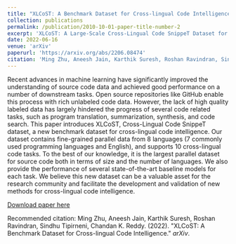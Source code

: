```yaml
---
title: "XLCoST: A Benchmark Dataset for Cross-lingual Code Intelligence"
collection: publications
permalink: /publication/2010-10-01-paper-title-number-2
excerpt: 'XLCoST: A Large-Scale Cross-Lingual Code SnippeT Dataset for Cross-Lingual Code Intelligence Tasks.'
date: 2022-06-16
venue: 'arXiv'
paperurl: 'https://arxiv.org/abs/2206.08474'
citation: 'Ming Zhu, Aneesh Jain, Karthik Suresh, Roshan Ravindran, Sindhu Tipirneni, Chandan K. Reddy. (2022). &quot;XLCoST: A Benchmark Dataset for Cross-lingual Code Intelligence.&quot; <i>arXiv</i>.'
---
```

Recent advances in machine learning have significantly improved the understanding of source code data and achieved good performance on a number of downstream tasks. Open source repositories like GitHub enable this process with rich unlabeled code data. However, the lack of high quality labeled data has largely hindered the progress of several code related tasks, such as program translation, summarization, synthesis, and code search. This paper introduces XLCoST, Cross-Lingual Code SnippeT dataset, a new benchmark dataset for cross-lingual code intelligence. Our dataset contains fine-grained parallel data from 8 languages (7 commonly used programming languages and English), and supports 10 cross-lingual code tasks. To the best of our knowledge, it is the largest parallel dataset for source code both in terms of size and the number of languages. We also provide the performance of several state-of-the-art baseline models for each task. We believe this new dataset can be a valuable asset for the research community and facilitate the development and validation of new methods for cross-lingual code intelligence.

[Download paper here](http://academicpages.github.io/files/2206.08474.pdf)

Recommended citation: Ming Zhu, Aneesh Jain, Karthik Suresh, Roshan Ravindran, Sindhu Tipirneni, Chandan K. Reddy. (2022). "XLCoST: A Benchmark Dataset for Cross-lingual Code Intelligence." <i>arXiv</i>.